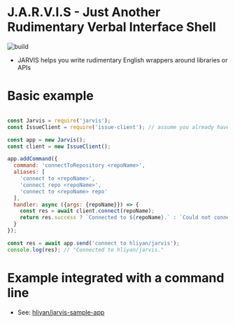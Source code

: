 # J.A.R.V.I.S - Just Another Rudimentary Verbal Interface Shell

![build](https://travis-ci.org/hliyan/jarvis.svg?branch=master)

* JARVIS helps you write rudimentary English wrappers around libraries or APIs

# Basic example

```javascript

const Jarvis = require('jarvis');
const IssueClient = require('issue-client'); // assume you already have this

const app = new Jarvis();
const client = new IssueClient();

app.addCommand({
  command: 'connectToRepository <repoName>',
  aliases: [
    'connect to <repoName>',
    'connect repo <repoName>',
    'connect to <repoName> repo'
  ],
  handler: async ({args: {repoName}}) => {
    const res = await client.connect(repoName);
    return res.success ? `Connected to ${repoName}.` : `Could not connect to ${repoName}. Here's the error: ${res.error}`;
  }
});

const res = await app.send('connect to hliyan/jarvis');
console.log(res); // "Connected to hliyan/jarvis."
```

# Example integrated with a command line

* See: [hliyan/jarvis-sample-app](https://github.com/hliyan/jarvis-sample-app)
